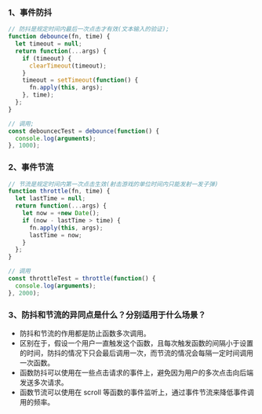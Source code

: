 ### 1、事件防抖

```js
// 防抖是规定时间内最后一次点击才有效(文本输入的验证);
function debounce(fn, time) {
  let timeout = null;
  return function(...args) {
    if (timeout) {
      clearTimeout(timeout);
    }
    timeout = setTimeout(function() {
      fn.apply(this, args);
    }, time);
  };
}

// 调用;
const debouncecTest = debounce(function() {
  console.log(arguments);
}, 1000);
```

### 2、事件节流

```js
// 节流是规定时间内第一次点击生效(射击游戏的单位时间内只能发射一发子弹)
function throttle(fn, time) {
  let lastTime = null;
  return function(...args) {
    let now = +new Date();
    if (now - lastTime > time) {
      fn.apply(this, args);
      lastTime = now;
    }
  };
}

// 调用
const throttleTest = throttle(function() {
  console.log(arguments);
}, 2000);
```

### 3、防抖和节流的异同点是什么？分别适用于什么场景？

- 防抖和节流的作用都是防止函数多次调用。
- 区别在于，假设一个用户一直触发这个函数，且每次触发函数的间隔小于设置的时间，防抖的情况下只会最后调用一次，而节流的情况会每隔一定时间调用一次函数。
- 函数防抖可以使用在一些点击请求的事件上，避免因为用户的多次点击向后端发送多次请求。
- 函数节流可以使用在 scroll 等函数的事件监听上，通过事件节流来降低事件调用的频率。
